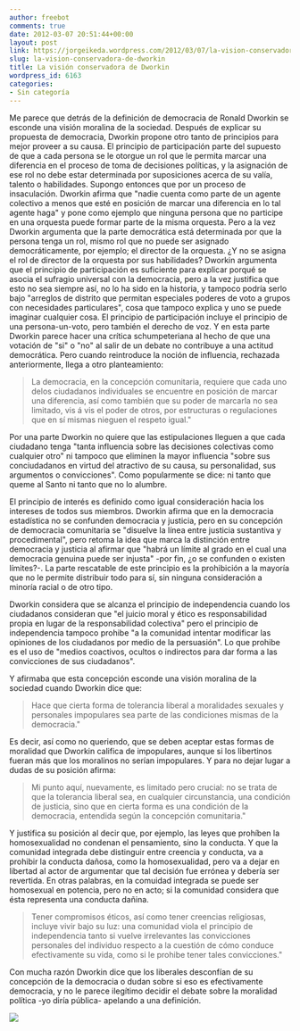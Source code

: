```yaml
---
author: freebot
comments: true
date: 2012-03-07 20:51:44+00:00
layout: post
link: https://jorgeikeda.wordpress.com/2012/03/07/la-vision-conservadora-de-dworkin/
slug: la-vision-conservadora-de-dworkin
title: La visión conservadora de Dworkin
wordpress_id: 6163
categories:
- Sin categoría
---
```


Me parece que detrás de la definición de democracia de Ronald Dworkin se esconde una visión moralina de la sociedad. Después de explicar su propuesta de democracia, Dworkin propone otro tanto de principios para mejor proveer a su causa.
El principio de participación parte del supuesto de que a cada persona se le otorgue un rol que le permita marcar una diferencia en el proceso de toma de decisiones políticas, y  la asignación de ese rol no debe estar determinada por suposiciones acerca de su valía, talento o habilidades. Supongo entonces que por un proceso de insaculación. Dworkin afirma que "nadie cuenta como parte de un agente colectivo a menos que esté en posición de marcar una diferencia en lo tal agente haga" y pone como ejemplo que ninguna persona que no participe en una orquesta puede formar parte de la misma orquesta. Pero a la vez Dworkin argumenta que la parte democrática está determinada por que la persona tenga un rol, mismo rol que no puede ser asignado democráticamente, por ejemplo; el director de la orquesta. ¿Y  no se asigna el rol de director de la orquesta por sus habilidades?
Dworkin argumenta que el principio de participación es suficiente para explicar porqué se asocia el sufragio universal con la democracia, pero a la vez justifica que esto no sea siempre así, no lo ha sido en la historia, y tampoco podría serlo bajo "arreglos de distrito que permitan especiales poderes de voto a grupos con necesidades particulares", cosa que tampoco explica y uno se puede imaginar cualquier cosa.
El principio de participación incluye el principio de una persona-un-voto, pero también el derecho de voz. Y en esta parte Dworkin parece hacer una crítica schumpeteriana  al hecho de que una votación de "si" o "no" al salir de un debate no contribuye a  una actitud democrática. Pero cuando reintroduce la noción de influencia, rechazada anteriormente, llega a otro planteamiento:




<blockquote>La democracia, en la concepción comunitaria, requiere que cada uno delos ciudadanos individuales se encuentre en posición de marcar una diferencia, así como también que su poder de marcarla no sea limitado, vis á vis el poder de otros, por estructuras o regulaciones que en sí  mismas nieguen el respeto igual."</blockquote>



Por una parte Dworkin no quiere que las estipulaciones lleguen a que cada ciudadano tenga "tanta influencia sobre las decisiones colectivas como cualquier otro" ni tampoco que eliminen la mayor influencia "sobre sus conciudadanos en virtud del atractivo de su causa, su personalidad, sus argumentos o convicciones". Como popularmente se dice: ni tanto que queme al Santo ni tanto que no lo alumbre.

El principio de interés es definido como igual consideración hacia los intereses de todos sus miembros. Dworkin afirma que en la democracia estadística no se confunden democracia y justicia, pero en su concepción de democracia comunitaria se "disuelve la línea entre justicia sustantiva y procedimental", pero retoma la idea que marca la distinción entre democracia y justicia al afirmar que "habrá un límite al grado en el cual una democracia genuina puede ser injusta" -por fin, ¿o se confunden o existen límites?-. La parte rescatable de este principio es la prohibición a la mayoría que no le permite distribuir todo para sí, sin ninguna consideración a minoría racial o de otro tipo. 

Dworkin considera que se alcanza el principio de independencia cuando los ciudadanos consideran que "el juicio moral y ético es responsabilidad propia en lugar de la responsabilidad colectiva" pero el principio de independencia tampoco prohibe "a la comunidad intentar modificar las opiniones de los ciudadanos por medio de la persuasión". Lo que prohibe es el uso de "medios coactivos, ocultos o indirectos para dar forma a las convicciones de sus ciudadanos". 

Y afirmaba que esta concepción esconde una visión moralina de la sociedad cuando Dworkin dice que:




<blockquote>Hace que cierta forma de tolerancia liberal a moralidades sexuales y personales impopulares sea parte de las condiciones mismas de la democracia."</blockquote>



Es decir, así como no queriendo, que se deben aceptar estas formas de moralidad que Dworkin califica de impopulares, aunque si los libertinos fueran más que los moralinos no serían impopulares. Y para no dejar lugar a dudas de su posición afirma: 





<blockquote>Mi punto aquí, nuevamente, es limitado pero crucial: no se trata de que la tolerancia liberal sea, en cualquier circunstancia, una condición de justicia, sino que en cierta forma es una condición de la democracia, entendida según la concepción comunitaria."</blockquote>



Y justifica su posición al decir que, por ejemplo, las leyes que prohíben la homosexualidad no condenan el pensamiento, sino la conducta. Y que la comunidad integrada debe distinguir entre creencia y conducta, va a prohibir la conducta dañosa, como la homosexualidad, pero va a dejar en libertad al actor de argumentar que tal decisión fue errónea y debería ser revertida. En otras palabras, en la comuidad integrada se puede ser homosexual en potencia, pero no en acto; si la comunidad considera que ésta representa una conducta dañina. 





<blockquote>Tener compromisos éticos, así como tener creencias religiosas, incluye vivir bajo su luz: una comunidad viola el principio de independencia tanto si vuelve irrelevantes las convicciones personales del individuo respecto a la cuestión de cómo conduce efectivamente su vida, como si le prohibe tener tales convicciones."</blockquote>



Con mucha razón Dworkin dice que los liberales desconfían de su concepción de la democracia o dudan sobre si eso es efectivamente democracia, y no le parece ilegítimo decidir el debate sobre la moralidad política -yo diría pública- apelando a una definición. 
 
[![](http://www.jorgeikeda.com/wordpress/wp-content/uploads/2012/03/Cabeza-vacía-300x240.jpg)](http://www.dosisdiarias.com/2012/03/2011-03-02.html)
